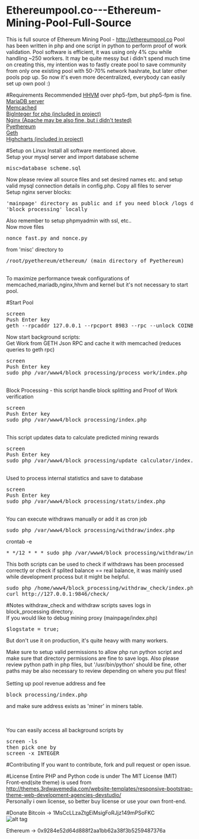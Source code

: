 # Ethereumpool.co---Ethereum-Mining-Pool-Full-Source
This is full source of Ethereum Mining Pool - http://ethereumpool.co Pool has been written in php and one script in python to perform proof of work validation. Pool software is efficient, it was using only 4% cpu while handling ~250 workers. It may be quite messy but i didn't spend much time on creating this, my intention was to fastly create pool to save community from only one existing pool with 50-70% network hashrate, but later other pools pop up. So now it's even more decentralized, everybody can easily set up own pool :)

#Requirements
Recommended <a href="https://github.com/facebook/hhvmHHVM" target="_blank">HHVM</a> over php5-fpm, but php5-fpm is fine.<br>
<a href="https://mariadb.org" target="_blank">MariaDB server</a><br>
<a href="http://memcached.org" target="_blank">Memcached</a><br>
<a href="https://github.com/phpseclib/phpseclib/blob/master/phpseclib/Math/BigInteger.php" target="_blank">BigInteger for php (included in project)</a><br>
<a href="http://nginx.org" target="_blank">Nginx (Apache may be also fine, but i didn't tested)</a><br>
<a href="https://github.com/ethereum/pyethereum" target="_blank">Pyethereum</a><br>
<a href="https://github.com/ethereum/go-ethereum" target="_blank">Geth</a><br>
<a href="http://www.highcharts.com" target="_blank">Highcharts (included in project)</a><br>
 


#Setup on Linux
Install all software mentioned above.<br>
Setup your mysql server and import database scheme <pre>misc>database_scheme.sql</pre>
Now please review all source files and set desired names etc. and setup valid mysql connection details in config.php.
Copy all files to server<br>
Setup nginx server blocks:
<pre>'mainpage' directory as public and if you need block /logs directory
'block_processing' locally
</pre>
Also remember to setup phpmyadmin with ssl, etc..<br>
Now move files <pre>nonce_fast.py and nonce.py</pre> from 'misc' directory to <pre>/root/pyethereum/ethereum/ (main directory of Pyethereum)</pre><br>
To maximize performance tweak configurations of memcached,mariadb,nginx,hhvm and kernel but it's not necessary to start pool.<br>

#Start Pool
<pre>screen<br>Push Enter key<br>geth --rpcaddr 127.0.0.1 --rpcport 8983 --rpc --unlock COINBASE_ADDRESS</pre>

Now start background scripts:<br>
Get Work from GETH Json RPC and cache it with memcached (reduces queries to geth rpc)
<pre>screen<br>Push Enter key<br>sudo php /var/www4/block_processing/process_work/index.php</pre>
<br>Block Processing - this script handle block splitting and Proof of Work verification
<pre>screen<br>Push Enter key<br>sudo php /var/www4/block_processing/index.php</pre>
<br>This script updates data to calculate predicted mining rewards
<pre>screen<br>Push Enter key<br>sudo php /var/www4/block_processing/update_calculator/index.php</pre>
<br>Used to process internal statistics and save to database
<pre>screen<br>Push Enter key<br>sudo php /var/www4/block_processing/stats/index.php</pre>

<br>
You can execute withdraws manually or add it as cron job
<pre>sudo php /var/www4/block_processing/withdraw/index.php</pre>

crontab -e
<pre>* */12 * * * sudo php /var/www4/block_processing/withdraw/index.php</pre>

This both scripts can be used to check if withdraws has been processed correctly or check if splited balance == real balance, it was mainly used while development process but it might be helpful.
<pre>
sudo php /home/www4/block_processing/withdraw_check/index.php
curl http://127.0.0.1:9846/check/</pre>

#Notes
withdraw_check and withdraw scripts saves logs in block_processing directory.<br>
If you would like to debug mining proxy (mainpage/index.php)
<pre>$logstate = true;</pre>
But don't use it on production, it's quite heavy with many workers.<br>

Make sure to setup valid permissions to allow php run python script and make sure that directory permissions are fine to save logs.
Also please review python path in php files, but '/usr/bin/python' should be fine, other paths may be also necessary to review depending on where you put files!<br>
<br>
Setting up pool revenue address and fee<br>
<pre>block_processing/index.php</pre> and make sure address exists as 'miner' in miners table.

<br><br>
You can easily access all background scripts by
<pre>
screen -ls<br>then pick one by<br>screen -x INTEGER</pre>

#Contributing
If you want to contribute, fork and pull request or open issue.


#License
Entire PHP and Python code is under The MIT License (MIT)<br>
Front-end(site theme) is used from http://themes.3rdwavemedia.com/website-templates/responsive-bootstrap-theme-web-development-agencies-devstudio/<br>
Personally i own license, so better buy license or use your own front-end.

#Donate
Bitcoin -> 1MsCcLLzaZtgEiMsigFoRJjz149mPSoFKC<br>
![alt tag](http://s16.postimg.org/xbne92mdx/image.png)<br>

Ethereum -> 0x9284e52d64d888f2aa1bb62a38f3b5259487376a
